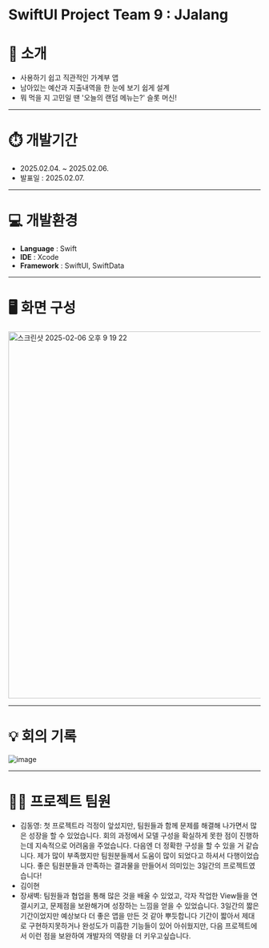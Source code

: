 # SwiftUI Project Team 9 : JJalang

# **📝 소개**

- 사용하기 쉽고 직관적인 가계부 앱
- 남아있는 예산과 지출내역을 한 눈에 보기 쉽게 설계
- 뭐 먹을 지 고민일 땐 '오늘의 랜덤 메뉴는?' 슬롯 머신!
---

# **⏱️ 개발기간**

- 2025.02.04. ~ 2025.02.06.
- 발표일 : 2025.02.07.

---

# **💻  개발환경**

- **Language** : Swift
- **IDE** : Xcode
- **Framework** : SwiftUI, SwiftData

---

# **🖥️ 화면 구성**

<img width="732" alt="스크린샷 2025-02-06 오후 9 19 22" src="https://github.com/user-attachments/assets/3be48b46-eee8-4cbb-a33a-7d68130e2e9c" />

---

# **💡 회의 기록**

![image](https://github.com/user-attachments/assets/23cbadba-8f2f-4d3e-a996-aa1851b9fd8e)


---

# **🧑‍💻 프로젝트 팀원**

- 김동영: 첫 프로젝트라 걱정이 앞섰지만, 팀원들과 함께 문제를 해결해 나가면서 많은 성장을 할 수 있었습니다. 회의 과정에서 모델 구성을 확실하게 못한 점이 진행하는데 지속적으로 어려움을 주었습니다. 다음엔 더 정확한 구성을 할 수 있을 거 같습니다. 제가 많이 부족했지만 팀원분들께서 도움이 많이 되었다고 하셔서 다행이었습니다. 좋은 팀원분들과 만족하는 결과물을 만들어서 의미있는 3일간의 프로젝트였습니다!
- 김이현
- 장새벽: 팀원들과 협업을 통해 많은 것을 배울 수 있었고, 각자 작업한 View들을 연결시키고, 문제점을 보완해가며 성장하는 느낌을 얻을 수 있었습니다. 3일간의 짧은 기간이었지만 예상보다 더 좋은 앱을 만든 것 같아 뿌듯합니다 기간이 짧아서 제대로 구현하지못하거나 완성도가 미흡한 기능들이 있어 아쉬웠지만, 다음 프로젝트에서 이런 점을 보완하여 개발자의 역량을 더 키우고싶습니다.
